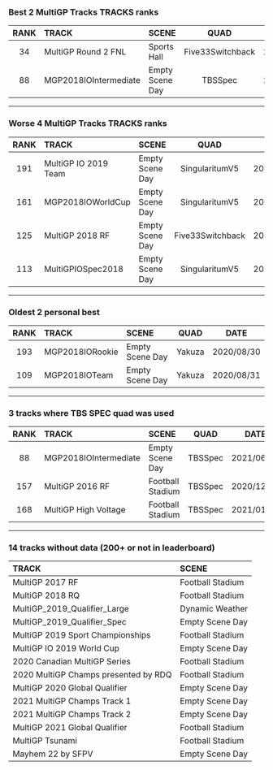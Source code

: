 ### Best 2 MultiGP Tracks TRACKS ranks
|RANK|TRACK|SCENE|QUAD|DATE|
|:---:|:---|:---|:---:|:---:|
|34|MultiGP Round 2 FNL|Sports Hall|Five33Switchback|2022/02/12|
|88|MGP2018IOIntermediate|Empty Scene Day|TBSSpec|2021/06/13|
---
### Worse 4 MultiGP Tracks TRACKS ranks
|RANK|TRACK|SCENE|QUAD|DATE|
|:---:|:---|:---|:---:|:---:|
|191|MultiGP IO 2019 Team|Empty Scene Day|SingularitumV5|2021/09/24|
|161|MGP2018IOWorldCup|Empty Scene Day|SingularitumV5|2021/08/08|
|125|MultiGP 2018 RF|Empty Scene Day|Five33Switchback|2021/11/13|
|113|MultiGPIOSpec2018|Empty Scene Day|SingularitumV5|2021/10/01|
---
### Oldest 2 personal best
|RANK|TRACK|SCENE|QUAD|DATE|
|:---:|:---|:---|:---:|:---:|
|193|MGP2018IORookie|Empty Scene Day|Yakuza|2020/08/30|
|109|MGP2018IOTeam|Empty Scene Day|Yakuza|2020/08/31|
---
### 3 tracks where TBS SPEC quad was used
|RANK|TRACK|SCENE|QUAD|DATE|
|:---:|:---|:---|:---:|:---:|
|88|MGP2018IOIntermediate|Empty Scene Day|TBSSpec|2021/06/13|
|157|MultiGP 2016 RF|Football Stadium|TBSSpec|2020/12/31|
|168|MultiGP High Voltage|Football Stadium|TBSSpec|2021/01/01|
---
### 14 tracks without data (200+ or not in leaderboard)
|TRACK|SCENE|
|:---|:---|
|MultiGP 2017 RF|Football Stadium|
|MultiGP 2018 RQ|Football Stadium|
|MultiGP_2019_Qualifier_Large|Dynamic Weather|
|MultiGP_2019_Qualifier_Spec|Empty Scene Day|
|MultiGP 2019 Sport Championships|Football Stadium|
|MultiGP IO 2019 World Cup|Empty Scene Day|
|2020 Canadian MultiGP Series|Football Stadium|
|2020 MultiGP Champs presented by RDQ|Football Stadium|
|MultiGP 2020 Global Qualifier|Empty Scene Day|
|2021 MultiGP Champs Track 1|Empty Scene Day|
|2021 MultiGP Champs Track 2|Empty Scene Day|
|MultiGP 2021 Global Qualifier|Football Stadium|
|MultiGP Tsunami|Football Stadium|
|Mayhem 22 by SFPV|Empty Scene Day|
